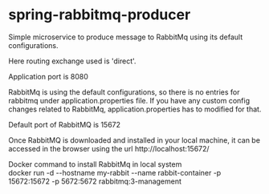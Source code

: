 # spring-rabbitmq-producer


Simple microservice to produce message to RabbitMq using its default configurations.

Here routing exchange used is 'direct'. 

Application port is 8080

RabbitMq is using the default configurations, so there is no entries for rabbitmq under application.properties file. If you have any custom config changes related to RabbitMq, application.properties has to modified for that. 

Default port of RabbitMQ is 15672

Once RabbitMQ is downloaded and installed in your local machine, it can be accessed in the browser using the url http://localhost:15672/

Docker command to install RabbitMq in local system  
docker run -d --hostname my-rabbit --name rabbit-container -p 15672:15672 -p 5672:5672 rabbitmq:3-management


